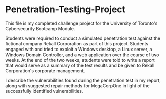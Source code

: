 # Penetration-Testing-Project

This file is my completed challenge project for the University of Toronto's Cybersecurity Bootcamp Module.

Students were required to conduct a simulated penetration test against the fictional company Rekall Corporation as part of this project. Students engaged with and tried to exploit a Windows desktop, a Linux server, a Windows Domain Controller, and a web application over the course of two weeks. At the end of the two weeks, students were told to write a report that would serve as a summary of the test results and be given to Rekall Corporation's corporate management.


I describe the vulnerabilities found during the penetration test in my report, along with suggested repair methods for MegaCorpOne in light of the successfully identified vulnerabilities.
